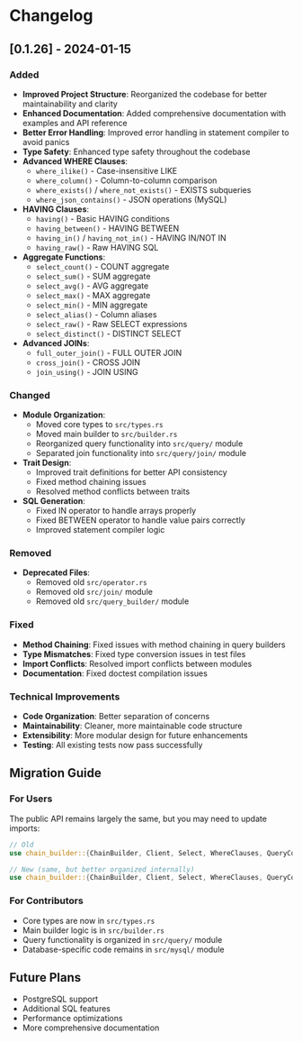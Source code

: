 # Changelog

## [0.1.26] - 2024-01-15

### Added
- **Improved Project Structure**: Reorganized the codebase for better maintainability and clarity
- **Enhanced Documentation**: Added comprehensive documentation with examples and API reference
- **Better Error Handling**: Improved error handling in statement compiler to avoid panics
- **Type Safety**: Enhanced type safety throughout the codebase
- **Advanced WHERE Clauses**:
  - `where_ilike()` - Case-insensitive LIKE
  - `where_column()` - Column-to-column comparison
  - `where_exists()` / `where_not_exists()` - EXISTS subqueries
  - `where_json_contains()` - JSON operations (MySQL)
- **HAVING Clauses**:
  - `having()` - Basic HAVING conditions
  - `having_between()` - HAVING BETWEEN
  - `having_in()` / `having_not_in()` - HAVING IN/NOT IN
  - `having_raw()` - Raw HAVING SQL
- **Aggregate Functions**:
  - `select_count()` - COUNT aggregate
  - `select_sum()` - SUM aggregate
  - `select_avg()` - AVG aggregate
  - `select_max()` - MAX aggregate
  - `select_min()` - MIN aggregate
  - `select_alias()` - Column aliases
  - `select_raw()` - Raw SELECT expressions
  - `select_distinct()` - DISTINCT SELECT
- **Advanced JOINs**:
  - `full_outer_join()` - FULL OUTER JOIN
  - `cross_join()` - CROSS JOIN
  - `join_using()` - JOIN USING

### Changed
- **Module Organization**: 
  - Moved core types to `src/types.rs`
  - Moved main builder to `src/builder.rs`
  - Reorganized query functionality into `src/query/` module
  - Separated join functionality into `src/query/join/` module
- **Trait Design**: 
  - Improved trait definitions for better API consistency
  - Fixed method chaining issues
  - Resolved method conflicts between traits
- **SQL Generation**: 
  - Fixed IN operator to handle arrays properly
  - Fixed BETWEEN operator to handle value pairs correctly
  - Improved statement compiler logic

### Removed
- **Deprecated Files**: 
  - Removed old `src/operator.rs`
  - Removed old `src/join/` module
  - Removed old `src/query_builder/` module

### Fixed
- **Method Chaining**: Fixed issues with method chaining in query builders
- **Type Mismatches**: Fixed type conversion issues in test files
- **Import Conflicts**: Resolved import conflicts between modules
- **Documentation**: Fixed doctest compilation issues

### Technical Improvements
- **Code Organization**: Better separation of concerns
- **Maintainability**: Cleaner, more maintainable code structure
- **Extensibility**: More modular design for future enhancements
- **Testing**: All existing tests now pass successfully

## Migration Guide

### For Users
The public API remains largely the same, but you may need to update imports:

```rust
// Old
use chain_builder::{ChainBuilder, Client, Select, WhereClauses, QueryCommon, JoinMethods};

// New (same, but better organized internally)
use chain_builder::{ChainBuilder, Client, Select, WhereClauses, QueryCommon, JoinMethods};
```

### For Contributors
- Core types are now in `src/types.rs`
- Main builder logic is in `src/builder.rs`
- Query functionality is organized in `src/query/` module
- Database-specific code remains in `src/mysql/` module

## Future Plans
- PostgreSQL support
- Additional SQL features
- Performance optimizations
- More comprehensive documentation

